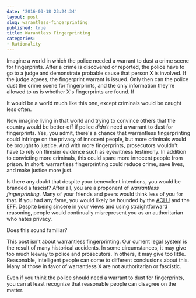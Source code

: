 ```yaml
---
date: '2016-03-18 23:24:34'
layout: post
slug: warantless-fingerprinting
published: true
title: Warantless Fingerprinting
categories:
- Rationality
---
```


Imagine a world in which the police needed a warrant to dust a crime scene for fingerprints. After a crime is discovered or reported, the police have to go to a judge and demonstrate probable cause that person X is involved. If the judge agrees, the fingerprint warrant is issued. Only then can the police dust the crime scene for fingerprints, and the only information they're allowed to us is whether X's fingerprints are found. If 

It would be a world much like this one, except criminals would be caught less often.

Now imagine living in that world and trying to convince others that the country would be better-off if police *didn't* need a warrant to dust for fingerprints. Yes, you admit, there's a chance that warrantless fingerprinting could infringe on the privacy of innocent people, but more criminals would be brought to justice. And with more fingerprints, prosecutors wouldn't have to rely on flimsier evidence such as eyewitness testimony. In addition to convicting more criminals, this could spare more innocent people from prison. In short: warrantless fingerprinting could reduce crime, save lives, and make justice more just.

Is there any doubt that despite your benevolent intentions, you would be branded a fascist? After all, you are a proponent of *warrantless fingerprinting*. Many of your friends and peers would think less of you for that. If you had any fame, you would likely be hounded by the [ACLU](https://en.wikipedia.org/wiki/American_Civil_Liberties_Union) and the [EFF](https://en.wikipedia.org/wiki/Electronic_Frontier_Foundation). Despite being sincere in your views and using straightforward reasoning, people would continually misrepresent you as an authoritarian who hates privacy.

Does this sound familiar?

This post isn't about warrantless fingerprinting. Our current legal system is the result of many historical accidents. In some circumstances, it may give too much leeway to police and prosecutors. In others, it may give too little. Reasonable, intelligent people can come to different conclusions about this. Many of those in favor of warrantless X are not authoritarian or fascistic.

Even if you think the police should need a warrant to dust for fingerprints, you can at least recognize that reasonable people can disagree on the matter.
